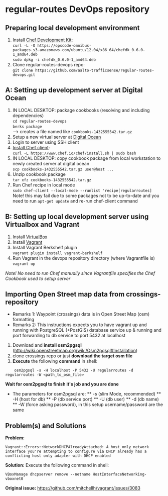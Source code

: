 regular-routes DevOps repository
================================

Preparing local development environment
------------------------------------------

1. Install [Chef Development Kit](https://downloads.getchef.com/chef-dk/):  
        `curl -L -O https://opscode-omnibus-packages.s3.amazonaws.com/ubuntu/12.04/x86_64/chefdk_0.6.0-1_amd64.deb`  
        `sudo dpkg -i chefdk_0.6.0-1_amd64.deb`  
1. Clone regular-routes-devops repo:  
        `git clone https://github.com/aalto-trafficsense/regular-routes-devops.git`
  
A: Setting up development server at Digital Ocean
----------------------------------------

1. IN LOCAL DESKTOP: package cookbooks (resolving and including dependencies)  
        `cd regular-routes-devops`  
        `berks package`  
        --> creates a file named like `cookbooks-1432555542.tar.gz`
1. Setup a new virtual server at [Digital Ocean](https://www.digitalocean.com)
1. Login to server using SSH client
1. [Install Chef client](https://www.chef.io/download-chef-client/):  
        `curl -L https://www.chef.io/chef/install.sh | sudo bash`  
1. IN LOCAL DESKTOP: copy cookbook package from local workstation to newly created server at digital ocean  
        `scp cookbooks-1432555542.tar.gz user@host ...`
1. Unzip cookbook package  
        `tar xfz cookbooks-1432555542.tar.gz`  
1. Run Chef recipe in local mode  
        `sudo chef-client --local-mode --runlist 'recipe[regularroutes]`  
        Note! this may fail due to some packages not to be up-to-date and you need to run `apt-get update` and re-run chef-client command  

B: Setting up local development server using Virtualbox and Vagrant
------------------------------------------

1. Install [VirtualBox](https://www.virtualbox.org/wiki/Downloads)
1. Install [Vagrant](https://www.vagrantup.com/downloads.html)
1. Install Vagrant Berkshelf plugin  
        `vagrant plugin install vagrant-berkshelf`  
1. Run Vagrant in the devops repository directory (where Vagrantfile is)  
        `vagrant up`  

*Note! No need to run Chef manually since Vagrantfile specifies the Chef Cookbook used to setup server*


Importing Open Street map data from crossings-repository
--------------------------------------------------------


* Remarks 1: Waypoint (crossings) data is in Open Street Map (osm) formatting
* Remarks 2: This instructions expects you to have vagrant up and running with PostgreSQL (+PostGIS) database service up & running and port forwarding to db service to port 5432 at localhost 

1. Download and **install osm2pgsql** (http://wiki.openstreetmap.org/wiki/Osm2pgsql#Installation)
2. clone crossings repo or just **download the target osm file**
3. **Execute** the following **command** in shell:
```
    osm2pgsql -s -H localhost -P 5432 -U regularroutes -d regularroutes -W <path_to_osm_file>
```
**Wait for osm2pgsql to finish it's job and you are done** 

* The parameters for osm2pgsql are:
** -s (slim Mode, recommended)
** -H (host for db)
** -P (db service port)
** -U (db user)
** -d (db name)
** -W (force asking password), in this setup username/password are the same


Problem(s) and Solutions
---------------------------
**Problem:** 
```
Vagrant::Errors::NetworkDHCPAlreadyAttached: A host only network interface you're attempting to configure via DHCP already has a conflicting host only adapter with DHCP enabled
```

**Solution:** 
Execute the following command in shell:
```
VBoxManage dhcpserver remove --netname HostInterfaceNetworking-vboxnet0
```

**Original issue:** https://github.com/mitchellh/vagrant/issues/3083
